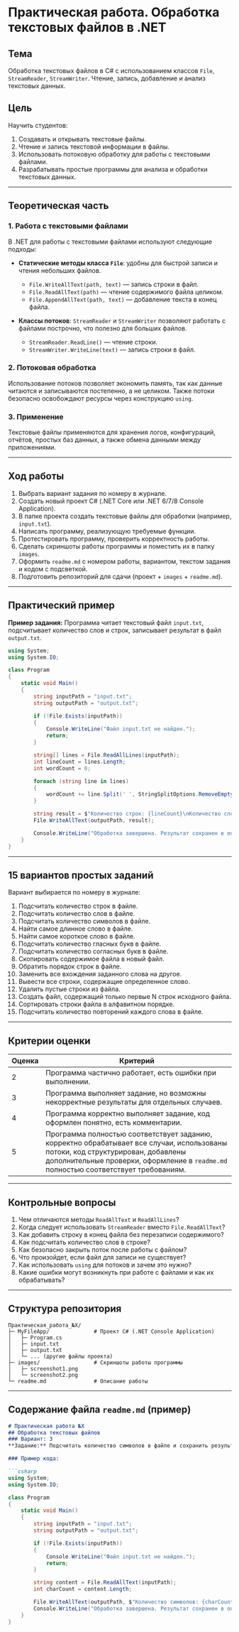 # Практическая работа. Обработка текстовых файлов в .NET

## Тема

Обработка текстовых файлов в C# с использованием классов `File`, `StreamReader`, `StreamWriter`. Чтение, запись, добавление и анализ текстовых данных.

## Цель

Научить студентов:

1. Создавать и открывать текстовые файлы.
2. Чтение и запись текстовой информации в файлы.
3. Использовать потоковую обработку для работы с текстовыми файлами.
4. Разрабатывать простые программы для анализа и обработки текстовых данных.

---

## Теоретическая часть

### 1. Работа с текстовыми файлами

В .NET для работы с текстовыми файлами используют следующие подходы:

* **Статические методы класса `File`**: удобны для быстрой записи и чтения небольших файлов.

  * `File.WriteAllText(path, text)` — запись строки в файл.
  * `File.ReadAllText(path)` — чтение содержимого файла целиком.
  * `File.AppendAllText(path, text)` — добавление текста в конец файла.
* **Классы потоков**: `StreamReader` и `StreamWriter` позволяют работать с файлами построчно, что полезно для больших файлов.

  * `StreamReader.ReadLine()` — чтение строки.
  * `StreamWriter.WriteLine(text)` — запись строки в файл.

### 2. Потоковая обработка

Использование потоков позволяет экономить память, так как данные читаются и записываются постепенно, а не целиком. Также потоки безопасно освобождают ресурсы через конструкцию `using`.

### 3. Применение

Текстовые файлы применяются для хранения логов, конфигураций, отчётов, простых баз данных, а также обмена данными между приложениями.

---

## Ход работы

1. Выбрать вариант задания по номеру в журнале.
2. Создать новый проект C# (.NET Core или .NET 6/7/8 Console Application).
3. В папке проекта создать текстовые файлы для обработки (например, `input.txt`).
4. Написать программу, реализующую требуемые функции.
5. Протестировать программу, проверить корректность работы.
6. Сделать скриншоты работы программы и поместить их в папку `images`.
7. Оформить `readme.md` с номером работы, вариантом, текстом задания и кодом с подсветкой.
8. Подготовить репозиторий для сдачи (проект + `images` + `readme.md`).

---

## Практический пример

**Пример задания:** Программа читает текстовый файл `input.txt`, подсчитывает количество слов и строк, записывает результат в файл `output.txt`.

```csharp
using System;
using System.IO;

class Program
{
    static void Main()
    {
        string inputPath = "input.txt";
        string outputPath = "output.txt";

        if (!File.Exists(inputPath))
        {
            Console.WriteLine("Файл input.txt не найден.");
            return;
        }

        string[] lines = File.ReadAllLines(inputPath);
        int lineCount = lines.Length;
        int wordCount = 0;

        foreach (string line in lines)
        {
            wordCount += line.Split(' ', StringSplitOptions.RemoveEmptyEntries).Length;
        }

        string result = $"Количество строк: {lineCount}\nКоличество слов: {wordCount}";
        File.WriteAllText(outputPath, result);

        Console.WriteLine("Обработка завершена. Результат сохранен в output.txt");
    }
}
```

---

## 15 вариантов простых заданий

Вариант выбирается по номеру в журнале:

1. Подсчитать количество строк в файле.
2. Подсчитать количество слов в файле.
3. Подсчитать количество символов в файле.
4. Найти самое длинное слово в файле.
5. Найти самое короткое слово в файле.
6. Подсчитать количество гласных букв в файле.
7. Подсчитать количество согласных букв в файле.
8. Скопировать содержимое файла в новый файл.
9. Обратить порядок строк в файле.
10. Заменить все вхождения заданного слова на другое.
11. Вывести все строки, содержащие определенное слово.
12. Удалить пустые строки из файла.
13. Создать файл, содержащий только первые N строк исходного файла.
14. Сортировать строки файла в алфавитном порядке.
15. Подсчитать количество повторений каждого слова в файле.

---

## Критерии оценки

| Оценка | Критерий                                                                                                                                                                                                                |
| ------ | ----------------------------------------------------------------------------------------------------------------------------------------------------------------------------------------------------------------------- |
| 2      | Программа частично работает, есть ошибки при выполнении.                                                                                                                                                                |
| 3      | Программа выполняет задание, но возможны некорректные результаты для отдельных случаев.                                                                                                                                 |
| 4      | Программа корректно выполняет задание, код оформлен понятно, есть комментарии.                                                                                                                                          |
| 5      | Программа полностью соответствует заданию, корректно обрабатывает все случаи, использованы потоки, код структурирован, добавлены дополнительные проверки, оформление в `readme.md` полностью соответствует требованиям. |

---

## Контрольные вопросы

1. Чем отличаются методы `ReadAllText` и `ReadAllLines`?
2. Когда следует использовать `StreamReader` вместо `File.ReadAllText`?
3. Как добавить строку в конец файла без перезаписи содержимого?
4. Как подсчитать количество слов в строке?
5. Как безопасно закрыть поток после работы с файлом?
6. Что произойдет, если файл для записи не существует?
7. Как использовать `using` для потоков и зачем это нужно?
8. Какие ошибки могут возникнуть при работе с файлами и как их обрабатывать?

---

## Структура репозитория

```
Практическая_работа_№X/
├─ MyFileApp/              # Проект C# (.NET Console Application)
│   ├─ Program.cs
│   ├─ input.txt
│   ├─ output.txt
│   └─ ... (другие файлы проекта)
├─ images/                 # Скриншоты работы программы
│   ├─ screenshot1.png
│   └─ screenshot2.png
└─ readme.md               # Описание работы
```

---

## Содержание файла `readme.md` (пример)

````markdown
# Практическая работа №X
## Обработка текстовых файлов
### Вариант: 3
**Задание:** Подсчитать количество символов в файле и сохранить результат в новый файл.

### Пример кода:

```csharp
using System;
using System.IO;

class Program
{
    static void Main()
    {
        string inputPath = "input.txt";
        string outputPath = "output.txt";

        if (!File.Exists(inputPath))
        {
            Console.WriteLine("Файл input.txt не найден.");
            return;
        }

        string content = File.ReadAllText(inputPath);
        int charCount = content.Length;

        File.WriteAllText(outputPath, $"Количество символов: {charCount}");
        Console.WriteLine("Обработка завершена. Результат сохранен в output.txt");
    }
}
````

```